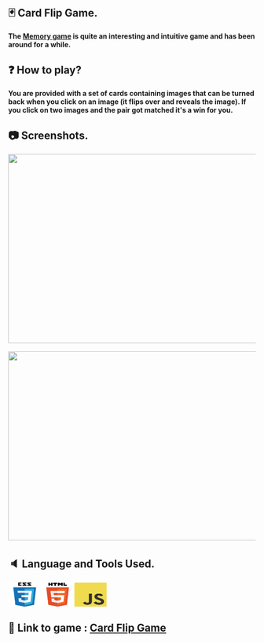## 🃏 Card Flip Game.

**The [Memory game]( https://anshika1806.github.io/CardFlip_Game/) is quite an interesting and intuitive game and has been around for a while.** 

## ❓ How to play?
**You are provided with a set of cards containing images that can be turned back when you click on an image (it flips over and reveals the image). If you click on two images and the pair got matched it's a win for you.**

## 📷 Screenshots.
<p align= "center"><img src="https://user-images.githubusercontent.com/51878265/135973305-a92150bc-c839-4845-b4aa-deaea8b8456e.png" width="683" height="384"></p>

<p align= "center"><img src="https://user-images.githubusercontent.com/51878265/135973314-821db357-367d-4a17-a453-554a159b9460.png" width="683" height="384"></p>

## 🔈 Language and Tools Used.
<img align="center" src="https://raw.githubusercontent.com/devicons/devicon/master/icons/css3/css3-original-wordmark.svg" alt="CSS" height="50" width="67"/><img align="center" src="https://raw.githubusercontent.com/devicons/devicon/master/icons/html5/html5-original-wordmark.svg" alt="HTML" height="50" width="67"/><img align="center" src="https://raw.githubusercontent.com/devicons/devicon/master/icons/javascript/javascript-original.svg" alt="CSS" height="50" width="67"/>

## 🔗 Link to game : [Card Flip Game](https://anshika1806.github.io/CardFlip_Game/) 

